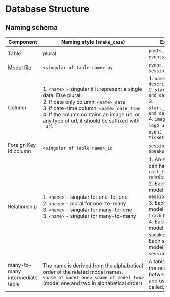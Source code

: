 # Database Structure


## Naming schema


| Component                       | Naming style (`snake_case`)                                                                                                                                                                                                                                        | Example                                                                                                                                                                                                                                                                                    |
|---------------------------------|--------------------------------------------------------------------------------------------------------------------------------------------------------------------------------------------------------------------------------------------------------------------|--------------------------------------------------------------------------------------------------------------------------------------------------------------------------------------------------------------------------------------------------------------------------------------------|
| Table                           | plural                                                                                                                                                                                                                                                             | `posts`, `session`, `events`, `speakers`                                                                                                                                                                                                                                                   |
| Model file                      | `<singular of table name>.py`                                                                                                                                                                                                                                      | `event.py`, `session.py`                                                                                                                                                                                                                                                                   |
| Column                          | 1. `<name>` - singular if it represent a single data. Else plural. <br>   2. If date only column: `<name>_date`<br>  3. If date-time column: `<name>_date_time` <br> 4. If the column contains an image url, or any type of url, it should be suffixed with `_url` | 1. `name`, `description` <br> 2. `start_date`, `end_date` <br> 3. `start_date_time`, `end_date_time` <br> 4. `image_url`, `logo_url`, `event_url`, `ticket_url`                                                                                                                            |
| Foreign Key id column           | `<singular of table name>_id`                                                                                                                                                                                                                                      | `session_id`, `speaker_id`                                                                                                                                                                                                                                                                 |
| Relationship                    | 1. `<name>` - singular for one-to-one<br> 2. `<name>` - plural for one-to-many<br> 3. `<name>` - singular for many-to-one<br> 3. `<name>` - singular for many-to-many<br>                                                                                          | 1. An event model can have a `call_for_speakers` relation <br> 2. Each track model will have a `sessions` relation <br> 3. Each session model will have a `track` relation <br> 4. Each session model will have a `speakers` relation. Each speaker model will have a `sessions` relation. |
| many-to-many intermediate table | The name is derived from the alphabetical order of the related model names.  `<name_of_model_one>_<name_of_model_two>` (model one and two in alphabetical order)                                                                                                   | A table that holds the relation between events and users will be called.  `event_user`                                                                                                                                                                                                     |
